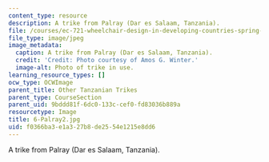 ```yaml
---
content_type: resource
description: A trike from Palray (Dar es Salaam, Tanzania).
file: /courses/ec-721-wheelchair-design-in-developing-countries-spring-2009/f0366ba3e1a327b8de2554e1215e8dd6_6-Palray2.jpg
file_type: image/jpeg
image_metadata:
  caption: A trike from Palray (Dar es Salaam, Tanzania).
  credit: 'Credit: Photo courtesy of Amos G. Winter.'
  image-alt: Photo of trike in use.
learning_resource_types: []
ocw_type: OCWImage
parent_title: Other Tanzanian Trikes
parent_type: CourseSection
parent_uid: 9bddd81f-6dc0-133c-cef0-fd83036b889a
resourcetype: Image
title: 6-Palray2.jpg
uid: f0366ba3-e1a3-27b8-de25-54e1215e8dd6
---
```

A trike from Palray (Dar es Salaam, Tanzania).

